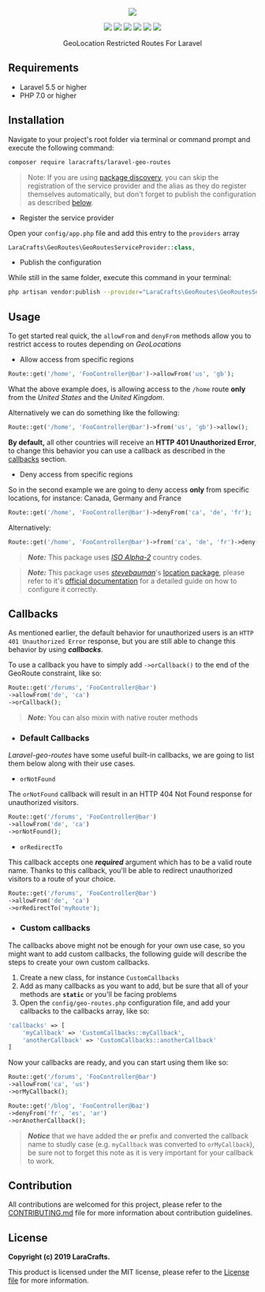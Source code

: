 <p align="center">
    <img src="https://dl.dropboxusercontent.com/s/8em4vcukmwnsleg/laravel-geo-routes-banner.png?dl=0">
</p>

<p align="center">
    <a href="https://travis-ci.org/LaraCrafts/laravel-geo-routes"><img src="https://travis-ci.org/LaraCrafts/laravel-geo-routes.svg?branch=master"></a>
    <a href="https://scrutinizer-ci.com/g/LaraCrafts/laravel-geo-routes/"><img src="https://scrutinizer-ci.com/g/LaraCrafts/laravel-geo-routes/badges/quality-score.png?b=master"></a>
    <a href="https://scrutinizer-ci.com/g/LaraCrafts/laravel-geo-routes/"><img src="https://scrutinizer-ci.com/g/LaraCrafts/laravel-geo-routes/badges/coverage.png?b=master"></a>
    <a href="https://packagist.org/packages/laracrafts/laravel-geo-routes"><img src="https://poser.pugx.org/laracrafts/laravel-geo-routes/v/stable"></a>
    <a href="http://php.net/releases/"><img src="https://img.shields.io/packagist/php-v/laracrafts/laravel-geo-routes.svg"></a>
    <a href="https://github.com/LaraCrafts/laravel-geo-routes/blob/master/LICENSE"><img src="https://img.shields.io/packagist/l/laracrafts/laravel-geo-routes.svg"></a>
</p>

<p align="center">GeoLocation Restricted Routes For Laravel</p>

## Requirements
- Laravel 5.5 or higher
- PHP 7.0 or higher

## Installation

Navigate to your project's root folder via terminal or command prompt and execute the following command:
```bash
composer require laracrafts/laravel-geo-routes
```

> Note: If you are using [package discovery](https://laravel.com/docs/5.7/packages#package-discovery), you can skip the registration of the service provider and the alias as they do register themselves automatically, but don't forget to publish the configuration as described [below][12].

* Register the service provider

Open your `config/app.php` file and add this entry to the `providers` array
```php
LaraCrafts\GeoRoutes\GeoRoutesServiceProvider::class,
```

* Publish the configuration

While still in the same folder, execute this command in your terminal:
```bash
php artisan vendor:publish --provider="LaraCrafts\GeoRoutes\GeoRoutesServiceProvider"
```

## Usage

To get started real quick, the `allowFrom` and `denyFrom` methods allow you to restrict access to routes depending on *GeoLocations*

- Allow access from specific regions

```php
Route::get('/home', 'FooController@bar')->allowFrom('us', 'gb');
```
What the above example does, is allowing access to the `/home` route **only** from the *United States* and the *United Kingdom*.

Alternatively we can do something like the following: 
```php
Route::get('/home', 'FooController@bar')->from('us', 'gb')->allow();
```

**By default,** all other countries will receive an **HTTP 401 Unauthorized Error**, to change this behavior you can use a callback as described in the [callbacks][1] section.


- Deny access from specific regions

So in the second example we are going to deny access **only** from specific locations, for instance: Canada, Germany and France

```php
Route::get('/home', 'FooController@bar')->denyFrom('ca', 'de', 'fr');
```
Alternatively:
```php
Route::get('/home', 'FooController@bar')->from('ca', 'de', 'fr')->deny();
```

> ***Note:*** This package uses *<a href="https://www.nationsonline.org/oneworld/country_code_list.htm" target="_blank">ISO Alpha-2</a>* country codes.

> ***Note:*** This package uses [*stevebauman*][4]'s [location package][5], please refer to it's [official documentation][6] for a detailed guide on how to configure it correctly.

## Callbacks

As mentioned earlier, the default behavior for unauthorized users is an `HTTP 401 Unauthorized Error` response, but you are still able to change this behavior by using ***callbacks***.

To use a callback you have to simply add `->orCallback()` to the end of the GeoRoute constraint, like so:
```php
Route::get('/forums', 'FooController@bar')
->allowFrom('de', 'ca')
->orCallback();
```

> ***Note:*** You can also mixin with native router methods

- ### Default Callbacks

*Laravel-geo-routes* have some useful built-in callbacks, we are going to list them below along with their use cases.

- `orNotFound`

The `orNotFound` callback will result in an HTTP 404 Not Found response for unauthorized visitors.
```php
Route::get('/forums', 'FooController@bar')
->allowFrom('de', 'ca')
->orNotFound();
```
- `orRedirectTo`

This callback accepts one ***required*** argument which has to be a valid route name. 
Thanks to this callback, you'll be able to redirect unauthorized visitors to a route of your choice.
```php
Route::get('/forums', 'FooController@bar')
->allowFrom('de', 'ca')
->orRedirectTo('myRoute');
```

- ### Custom callbacks
The callbacks above might not be enough for your own use case, so you might want to add custom callbacks, the following guide will describe the steps to create your own custom callbacks.

1. Create a new class, for instance `CustomCallbacks`
2. Add as many callbacks as you want to add, but be sure that all of your methods are **`static`** or you'll be facing problems
3. Open the `config/geo-routes.php` configuration file, and add your callbacks to the callbacks array, like so:
```php
'callbacks' => [
    'myCallback' => 'CustomCallbacks::myCallback',
    'anotherCallback' => 'CustomCallbacks::anotherCallback'
]
```
Now your callbacks are ready, and you can start using them like so:
```php
Route::get('/forums', 'FooController@bar')
->allowFrom('ca', 'us')
->orMyCallback();

Route::get('/blog', 'FooController@baz')
->denyFrom('fr', 'es', 'ar')
->orAnotherCallback();
```
> ***Notice*** that we have added the **`or`** prefix and converted the callback name to studly case (e.g. `myCallback` was converted to `orMyCallback`), be sure not to forget this note as it is very important for your callback to work.

## Contribution
All contributions are welcomed for this project, please refer to the [CONTRIBUTING.md][2] file for more information about contribution guidelines.

## License
**Copyright (c) 2019 LaraCrafts.**

This product is licensed under the MIT license, please refer to the [License file][3] for more information.

[1]: #callbacks
[2]: https://github.com/LaraCrafts/laravel-geo-routes/blob/master/CONTRIBUTING.md
[3]: https://github.com/LaraCrafts/laravel-geo-routes/blob/master/LICENSE
[4]: https://github.com/stevebauman
[5]: https://github.com/stevebauman/location
[6]: https://github.com/stevebauman/location/blob/master/readme.md
[11]: #facade
[12]: #publish
